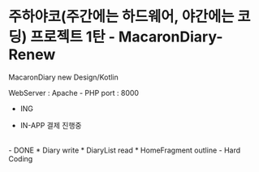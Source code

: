 # 주하야코(주간에는 하드웨어, 야간에는 코딩) 프로젝트 1탄 - MacaronDiary-Renew


 MacaronDiary new Design/Kotlin
 
 WebServer : Apache - PHP
 port : 8000
 - ING
 * IN-APP 결제 진행중
 <br>
 - DONE
 * Diary write
 * DiaryList read
 * HomeFragment outline - Hard Coding
